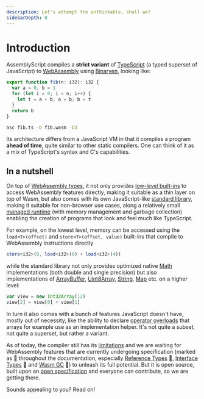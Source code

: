 ```yaml
---
description: Let's attempt the unthinkable, shall we?
sidebarDepth: 0
---
```


# Introduction

AssemblyScript compiles a **strict variant** of [TypeScript](https://www.typescriptlang.org) \(a typed superset of JavaScript\) to [WebAssembly](https://webassembly.org) using [Binaryen](https://github.com/WebAssembly/binaryen), looking like:

```ts
export function fib(n: i32): i32 {
  var a = 0, b = 1
  for (let i = 0; i < n; i++) {
    let t = a + b; a = b; b = t
  }
  return b
}
```

```sh
asc fib.ts -b fib.wasm -O3
```

Its architecture differs from a JavaScript VM in that it compiles a program **ahead of time**, quite similar to other static compilers. One can think of it as a mix of TypeScript's syntax and C's capabilities.

## In a nutshell

On top of [WebAssembly types](./types.md), it not only provides [low-level built-ins](./environment.md#low-level-webassembly-operations) to access WebAssembly features directly, making it suitable as a thin layer on top of Wasm, but also comes with its own JavaScript-like [standard library](./environment.md#standard-library), making it suitable for non-browser use cases, along a relatively small [managed runtime](./runtime.md) \(with memory management and garbage collection\) enabling the creation of programs that look and feel much like TypeScript.

For example, on the lowest level, memory can be accessed using the `load<T>(offset)` and `store<T>(offset, value)` built-ins that compile to WebAssembly instructions directly

```ts
store<i32>(8, load<i32>(0) + load<i32>(4))
```

while the standard library not only provides optimized native [Math](./stdlib/math.md) implementations \(both double and single precision\) but also implementations of [ArrayBuffer](./stdlib/arraybuffer.md), [Uint8Array](./stdlib/typedarray.md), [String](./stdlib/string.md), [Map](./stdlib/map.md) etc. on a higher level:

```ts
var view = new Int32Array(12)
view[2] = view[0] + view[1]
```

In turn it also comes with a bunch of features JavaScript doesn't have, mostly out of necessity, like the ability to declare [operator overloads](./peculiarities.md#operator-overloads) that arrays for example use as an implementation helper. It's not quite a subset, not quite a superset, but rather a variant.

As of today, the compiler still has its [limitations](./basics.md#current-limitations) and we are waiting for WebAssembly features that are currently undergoing specification \(marked as 🦄 throughout the documentation, especially [Reference Types](https://github.com/WebAssembly/reference-types) 🦄, [Interface Types](https://github.com/WebAssembly/interface-types) 🦄 and [Wasm GC](https://github.com/WebAssembly/gc) 🦄\) to unleash its full potential. But it is open source, built upon an [open specification](https://webassembly.github.io/spec/) and everyone can contribute, so we are getting there.

Sounds appealing to you? Read on!
